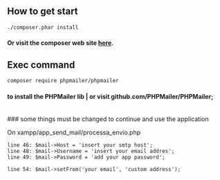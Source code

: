 
## How to get start

```bash
./composer.phar install

```

#### Or visit the composer web site [here](https://getcomposer.org/).


## Exec command 

```bash
composer require phpmailer/phpmailer

```

#### to install the PHPMailer lib | or visit github.com/PHPMailer/PHPMailer;

<br>
### some things must be changed to continue and use the application

On xampp/app_send_mail/processa_envio.php
```properties
line 46: $mail->Host = 'insert your smtp host';
line 48: $mail->Username = 'insert your email addres'; 
line 49: $mail->Password = 'add your app password'; 

line 54: $mail->setFrom('your email', 'custom address');
``` 


